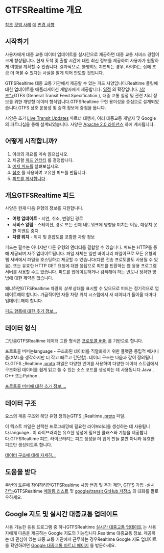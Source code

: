 # GTFSRealtime 개요

<div class="landing-page"><a class="button" href="reference">참조</a> <a class="button" href="best-practices">모범 사례</a> <a class="button" href="feed-examples">예</a> <a class="button" href="changes">변경 사항</a></div>

## 시작하기

사용자에게 대중 교통 데이터 업데이트를 실시간으로 제공하면 대중 교통 서비스 경험이 크게 향상됩니다. 현재 도착 및 출발 시간에 대한 최신 정보를 제공하여 사용자가 원활하게 여행을 계획할 수 있습니다. 결과적으로, 불행히도 지연되는 경우, 라이더는 집에 조금 더 머물 수 있다는 사실을 알게 되어 안도할 것입니다.

GTFSRealtime 대중 교통 기관에서 제공할 수 있는 피드 사양입니다.Realtime 플릿에 대한 업데이트를 애플리케이션 개발자에게 제공합니다. [일정](<../\<glossary variable=>) 의 확장입니다. [/참조">](<../\<glossary variable=>)GTFS (General Transit Feed Specification ), 대중 교통 일정 및 관련 지리 정보를 위한 개방형 데이터 형식입니다.GTFSRealtime 구현 용이성을 중심으로 설계되었습니다.GTFS 상호 운용성 및 승객 정보에 중점을 둡니다.

사양은 초기 [Live Transit Updates](https://developers.google.com/transit/google-transit#LiveTransitUpdates) 파트너 대행사, 여러 대중교통 개발자 및 Google의 파트너십을 통해 설계되었습니다. 사양은 [Apache 2.0 라이선스](https://www.apache.org/licenses/LICENSE-2.0.html) 하에 게시됩니다.

## 어떻게 시작합니까?

1.  아래의 개요를 계속 읽으십시오.
2.  제공할 [피드 엔터티](feed-entities) 를 결정합니다.
3.  [예제 피드를](feed-examples) 살펴보십시오.
4.  [참조](reference) 를 사용하여 고유한 피드를 만듭니다.
5.  [피드를 게시합니다](best-practices/#feed-publishing-general-practices) .

## 개요GTFSRealtime 피드

사양은 현재 다음 유형의 정보를 지원합니다.

*   **여행 업데이트** - 지연, 취소, 변경된 경로
*   **서비스 알림** - 스테이션, 경로 또는 전체 네트워크에 영향을 미치는 이동, 예상치 못한 이벤트 중지
*   **차량 위치** - 위치 및 혼잡도를 포함한 차량 정보

피드는 필수는 아니지만 다른 유형의 엔터티를 결합할 수 있습니다. 피드는 HTTP를 통해 제공되며 자주 업데이트됩니다. 파일 자체는 일반 바이너리 파일이므로 모든 유형의 웹 서버에서 파일을 호스팅하고 제공할 수 있습니다(다른 전송 프로토콜도 사용될 수 있음). 또는 유효한 HTTP GET 요청에 대한 응답으로 피드를 반환하는 웹 응용 프로그램 서버를 사용할 수도 있습니다. 피드를 업데이트하거나 검색해야 하는 빈도나 정확한 방법에 대한 제약은 없습니다.

왜냐하면GTFSRealtime 차량의 _실제_ 상태를 표시할 수 있으므로 피드는 정기적으로 업데이트해야 합니다. 가급적이면 자동 차량 위치 시스템에서 새 데이터가 들어올 때마다 업데이트해야 합니다.

[피드 항목에 대한 추가 정보...](feed-entities)

## 데이터 형식

그만큼GTFSRealtime 데이터 교환 형식은 [프로토콜 버퍼](https://developers.google.com/protocol-buffers/) 를 기반으로 합니다.

프로토콜 버퍼는language - 구조화된 데이터를 직렬화하기 위한 플랫폼 중립적 메커니즘(XML을 생각하지만 더 작고 빠르고 간단함). 데이터 구조는 다음과 같이 정의됩니다.GTFS [-](proto)Realtime [.proto](proto) 파일은 다양한 언어를 사용하여 다양한 데이터 스트림에서 구조화된 데이터를 쉽게 읽고 쓸 수 있는 소스 코드를 생성하는 데 사용됩니다.Java , C++ 또는Python .

[프로토콜 버퍼에 대한 추가 정보....](https://developers.google.com/protocol-buffers/)

## 데이터 구조

요소의 계층 구조와 해당 유형 정의는GTFS [-](proto)Realtime [.proto](proto) 파일.

이 텍스트 파일은 선택한 프로그래밍에 필요한 라이브러리를 생성하는 데 사용됩니다.language . 이 라이브러리는 유효한 생성에 필요한 클래스와 기능을 제공합니다.GTFSRealtime 피드. 라이브러리는 피드 생성을 더 쉽게 만들 뿐만 아니라 유효한 피드만 생성되도록 합니다.

[데이터 구조에 대해 자세히...](reference)

## 도움을 받다

주변의 토론에 참여하려면GTFSRealtime 사양 변경 및 추가 제안, [GTFS](<https://groups.google.com/group/\<glossary variable=>) 가입 [-실시간">](<https://groups.google.com/group/\<glossary variable=>)GTFSRealtime [메일링 리스트](<https://groups.google.com/group/\<glossary variable=>) 및 [google/transit GitHub 저장소](https://github.com/google/transit) 의 대화를 팔로우하세요.

## Google 지도 및 실시간 대중교통 업데이트

사용 가능한 응용 프로그램 중 하나GTFSRealtime [실시간 대중교통 업데이트](https://developers.google.com/transit/google-transit#LiveTransitUpdates) 는 사용자에게 다음을 제공하는 Google 지도의 기능입니다.Realtime 대중교통 정보. 제공하는 데 관심이 있는 대중 교통 기관에서 근무하는 경우Realtime Google 지도 업데이트를 확인하려면 [Google 대중교통 파트너 페이지](https://maps.google.com/help/maps/transit/partners/live-updates.html) 를 방문하세요.
